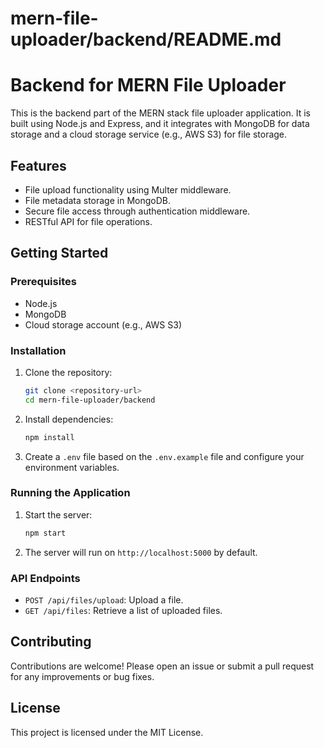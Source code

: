 # mern-file-uploader/backend/README.md

# Backend for MERN File Uploader

This is the backend part of the MERN stack file uploader application. It is built using Node.js and Express, and it integrates with MongoDB for data storage and a cloud storage service (e.g., AWS S3) for file storage.

## Features

- File upload functionality using Multer middleware.
- File metadata storage in MongoDB.
- Secure file access through authentication middleware.
- RESTful API for file operations.

## Getting Started

### Prerequisites

- Node.js
- MongoDB
- Cloud storage account (e.g., AWS S3)

### Installation

1. Clone the repository:

   ```bash
   git clone <repository-url>
   cd mern-file-uploader/backend
   ```

2. Install dependencies:

   ```bash
   npm install
   ```

3. Create a `.env` file based on the `.env.example` file and configure your environment variables.

### Running the Application

1. Start the server:

   ```bash
   npm start
   ```

2. The server will run on `http://localhost:5000` by default.

### API Endpoints

- `POST /api/files/upload`: Upload a file.
- `GET /api/files`: Retrieve a list of uploaded files.

## Contributing

Contributions are welcome! Please open an issue or submit a pull request for any improvements or bug fixes.

## License

This project is licensed under the MIT License.